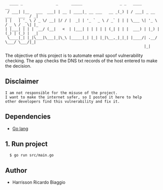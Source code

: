 
 ```
   ____ _               _      _____                 _ _   ____                     __ 
  / ___| |__   ___  ___| | __ | ____|_ __ ___   __ _(_) | / ___| _ __   ___   ___  / _|
 | |   | '_ \ / _ \/ __| |/ / |  _| | '_ ` _ \ / _` | | | \___ \| '_ \ / _ \ / _ \| |_ 
 | |___| | | |  __/ (__|   <  | |___| | | | | | (_| | | |  ___) | |_) | (_) | (_) |  _|
  \____|_| |_|\___|\___|_|\_\ |_____|_| |_| |_|\__,_|_|_| |____/| .__/ \___/ \___/|_|  
                                                                |_|                    
 ```

The objective of this project is to automate email spoof vulnerability checking.
The app checks the DNS txt records of the host entered to make the decision.

## Disclaimer
```
I am not responsible for the misuse of the project.
I want to make the internet safer, so I posted it here to help 
other developers find this vulnerability and fix it.
```

## Dependencies
- [Go lang](https://golang.org/dl/)

## 1. Run project
```
  $ go run src/main.go
```

## Author
- Harrisson Ricardo Biaggio
